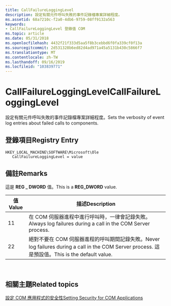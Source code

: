 ```yaml
---
title: CallFailureLoggingLevel
description: 設定有關元件呼叫失敗的事件記錄檔專案詳細程度。
ms.assetid: 68a7210c-f2a0-4db6-9759-08ff9132a563
keywords:
- CallFailureLoggingLevel 登錄值 COM
ms.topic: article
ms.date: 05/31/2018
ms.openlocfilehash: 4432f21f333d5aa5f8b3cebbd6f0fa339cf0f13a
ms.sourcegitcommit: 2d531328b6ed82d4ad971a45a5131b430c5866f7
ms.translationtype: MT
ms.contentlocale: zh-TW
ms.lasthandoff: 09/16/2019
ms.locfileid: "103839771"
---
```

# <a name="callfailurelogginglevel"></a><span data-ttu-id="0106a-104">CallFailureLoggingLevel</span><span class="sxs-lookup"><span data-stu-id="0106a-104">CallFailureLoggingLevel</span></span>

<span data-ttu-id="0106a-105">設定有關元件呼叫失敗的事件記錄檔專案詳細程度。</span><span class="sxs-lookup"><span data-stu-id="0106a-105">Sets the verbosity of event log entries about failed calls to components.</span></span>

## <a name="registry-entry"></a><span data-ttu-id="0106a-106">登錄項目</span><span class="sxs-lookup"><span data-stu-id="0106a-106">Registry Entry</span></span>

```
HKEY_LOCAL_MACHINE\SOFTWARE\Microsoft\Ole
   CallFailureLoggingLevel = value
```

## <a name="remarks"></a><span data-ttu-id="0106a-107">備註</span><span class="sxs-lookup"><span data-stu-id="0106a-107">Remarks</span></span>

<span data-ttu-id="0106a-108">這是 **REG \_ DWORD** 值。</span><span class="sxs-lookup"><span data-stu-id="0106a-108">This is a **REG\_DWORD** value.</span></span>



| <span data-ttu-id="0106a-109">值</span><span class="sxs-lookup"><span data-stu-id="0106a-109">Value</span></span> | <span data-ttu-id="0106a-110">描述</span><span class="sxs-lookup"><span data-stu-id="0106a-110">Description</span></span>                                                                            |
|-------|----------------------------------------------------------------------------------------|
| <span data-ttu-id="0106a-111">1</span><span class="sxs-lookup"><span data-stu-id="0106a-111">1</span></span>     | <span data-ttu-id="0106a-112">在 COM 伺服器進程中進行呼叫時，一律會記錄失敗。</span><span class="sxs-lookup"><span data-stu-id="0106a-112">Always log failures during a call in the COM Server process.</span></span>                           |
| <span data-ttu-id="0106a-113">2</span><span class="sxs-lookup"><span data-stu-id="0106a-113">2</span></span>     | <span data-ttu-id="0106a-114">絕對不要在 COM 伺服器進程的呼叫期間記錄失敗。</span><span class="sxs-lookup"><span data-stu-id="0106a-114">Never log failures during a call in the COM Server process.</span></span> <span data-ttu-id="0106a-115">這是預設值。</span><span class="sxs-lookup"><span data-stu-id="0106a-115">This is the default value.</span></span> |



 

## <a name="related-topics"></a><span data-ttu-id="0106a-116">相關主題</span><span class="sxs-lookup"><span data-stu-id="0106a-116">Related topics</span></span>

<dl> <dt>

[<span data-ttu-id="0106a-117">設定 COM 應用程式的安全性</span><span class="sxs-lookup"><span data-stu-id="0106a-117">Setting Security for COM Applications</span></span>](setting-security-for-com-applications.md)
</dt> </dl>

 

 




